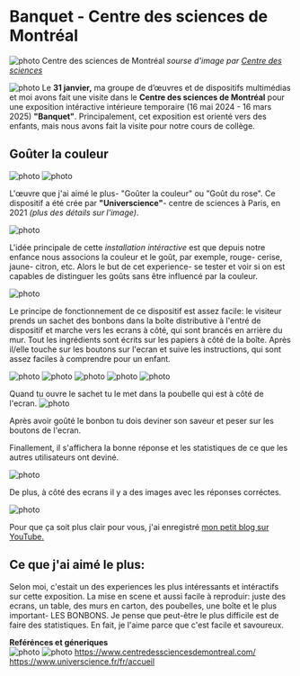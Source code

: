 # Banquet - Centre des sciences de Montréal

![photo](medias/Centre_edifice.jpeg)
Centre des sciences de Montréal *sourse d'image par [Centre des sciences](https://www.centredessciencesdemontreal.com/information-visiteurs)*

![photo](medias/banquet_entree_rada.jpg)
Le **31 janvier,** ma groupe de d’œuvres et de dispositifs multimédias et moi avons fait une visite dans le **Centre des sciences de Montréal** pour une exposition intéractive intérieure temporaire (16 mai 2024 - 16 mars 2025) **"Banquet"**. Principalement, cet exposition est orienté vers des enfants, mais nous avons fait la visite pour notre cours de collège.
## Goûter la couleur

![photo](medias/gouter_la_couleur.jpg)
![photo](medias/gout_du_rose.jpg)

L'œuvre que j'ai aimé le plus- "Goûter la couleur" ou "Goût du rose". Ce dispositif a été crée par **"Universcience"**- centre de sciences à Paris, en 2021 *(plus des détails sur l'image)*.

![photo](medias/gout_du_rose_generiques.jpg)

L'idée principale de cette *installation intéractive* est que depuis notre enfance nous associons la couleur et le goût, par exemple, rouge- cerise, jaune- citron, etc. Alors le but de cet experience- se tester et voir si on est capables de distinguer les goûts sans être influencé par la couleur.

![photo](medias/en_quelque_mots.jpg)

Le principe de fonctionnement de ce dispositif est assez facile: le visiteur prends un sachet des bonbons dans la boîte distributive à l'entré de dispositif et marche vers les ecrans à côté, qui sont brancés en arrière du mur. Tout les ingrédients sont écrits sur les papiers à côté de la boîte. Après il/elle touche sur les boutons sur l'ecran et suive les instructions, qui sont assez faciles à comprendre pour un enfant.

![photo](medias/bonbons.jpg)
![photo](medias/ingredients.jpg)
![photo](medias/croquis-1_petit.jpg)
![photo](medias/croquis-2_petit.jpg)
![photo](medias/le_principe.jpg)

Quand tu ouvre le sachet tu le met dans la poubelle qui est à côté de l'ecran.
![photo](medias/poubelle_2.jpg)

Après avoir goûté le bonbon tu dois deviner son saveur et peser sur les boutons de l'ecran.

Finallement, il s'affichera la bonne réponse et les statistiques de ce que les autres utilisateurs ont deviné.

![photo](medias/statistiques.jpg)

De plus, à côté des ecrans il y a des images avec les réponses corréctes.

![photo](medias/les_gouts-optimize.gif)

Pour que ça soit plus clair pour vous, j'ai enregistré [mon petit blog sur YouTube.](https://youtu.be/HBgw46AmXJ8) <br>

## Ce que j'ai aimé le plus:
Selon moi, c'estait un des experiences les plus intéressants et intéractifs sur cette exposition. La mise en scene et aussi facile à reproduir: juste des ecrans, un table, des murs en carton, des poubelles, une boîte et le plus important- LES BONBONS. Je pense que peut-être le plus difficile est de faire des statistiques. En fait, je l'aime parce que c'est facile et savoureux.

**Reférénces et géneriques** <br>
![photo](medias/banquet_gerneriques_1.jpg)
![photo](medias/banquet_gerneriques_2.jpg)
https://www.centredessciencesdemontreal.com/<br>
https://www.universcience.fr/fr/accueil
